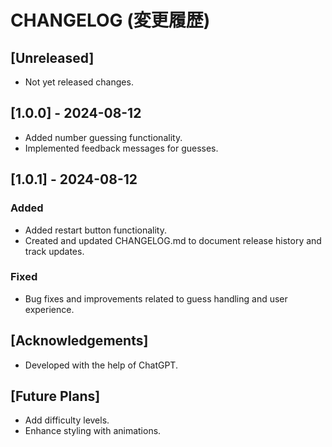 # CHANGELOG (変更履歴)

## [Unreleased]
- Not yet released changes.

## [1.0.0] - 2024-08-12
- Added number guessing functionality.
- Implemented feedback messages for guesses.

## [1.0.1] - 2024-08-12
### Added
- Added restart button functionality.
- Created and updated CHANGELOG.md to document release history and track updates.

### Fixed
- Bug fixes and improvements related to guess handling and user experience.

## [Acknowledgements]
- Developed with the help of ChatGPT.

## [Future Plans]
- Add difficulty levels.
- Enhance styling with animations.
